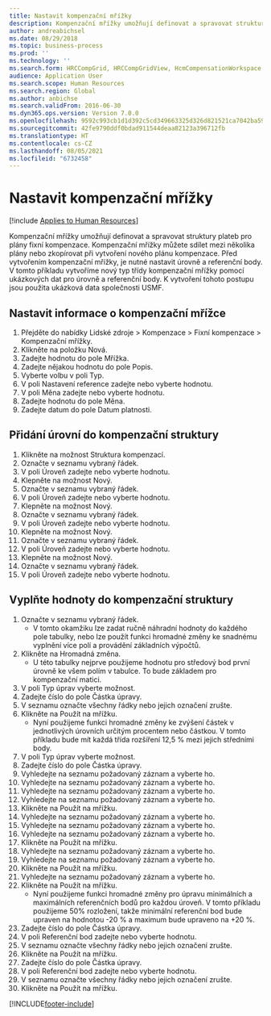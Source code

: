 ```yaml
---
title: Nastavit kompenzační mřížky
description: Kompenzační mřížky umožňují definovat a spravovat struktury plateb pro plány fixní kompenzace.
author: andreabichsel
ms.date: 08/29/2018
ms.topic: business-process
ms.prod: ''
ms.technology: ''
ms.search.form: HRCCompGrid, HRCCompGridView, HcmCompensationWorkspace
audience: Application User
ms.search.scope: Human Resources
ms.search.region: Global
ms.author: anbichse
ms.search.validFrom: 2016-06-30
ms.dyn365.ops.version: Version 7.0.0
ms.openlocfilehash: 9592c993cb1d1d392c5cd349663325d326d821521ca7042ba593d74e8f3b5d2f
ms.sourcegitcommit: 42fe9790ddf0bdad911544deaa82123a396712fb
ms.translationtype: HT
ms.contentlocale: cs-CZ
ms.lasthandoff: 08/05/2021
ms.locfileid: "6732458"
---
```

# <a name="set-up-compensation-grids"></a>Nastavit kompenzační mřížky

[!include [Applies to Human Resources](../includes/applies-to-hr.md)]

Kompenzační mřížky umožňují definovat a spravovat struktury plateb pro plány fixní kompenzace. Kompenzační mřížky můžete sdílet mezi několika plány nebo zkopírovat při vytvoření nového plánu kompenzace.  Před vytvořením kompenzační mřížky, je nutné nastavit úrovně a referenční body. V tomto příkladu vytvoříme nový typ třídy kompenzační mřížky pomocí ukázkových dat pro úrovně a referenční body. K vytvoření tohoto postupu jsou použita ukázková data společnosti USMF.


## <a name="set-up-information-about-the-compensation-grid"></a>Nastavit informace o kompenzační mřížce
1. Přejděte do nabídky Lidské zdroje > Kompenzace > Fixní kompenzace > Kompenzační mřížky.
2. Klikněte na položku Nová.
3. Zadejte hodnotu do pole Mřížka.
4. Zadejte nějakou hodnotu do pole Popis.
5. Vyberte volbu v poli Typ.
6. V poli Nastavení reference zadejte nebo vyberte hodnotu.
7. V poli Měna zadejte nebo vyberte hodnotu.
8. Zadejte hodnotu do pole Měna.
9. Zadejte datum do pole Datum platnosti.

## <a name="add-levels-to-the-compensation-structure"></a>Přidání úrovní do kompenzační struktury
1. Klikněte na možnost Struktura kompenzací.
2. Označte v seznamu vybraný řádek.
3. V poli Úroveň zadejte nebo vyberte hodnotu.
4. Klepněte na možnost Nový.
5. Označte v seznamu vybraný řádek.
6. V poli Úroveň zadejte nebo vyberte hodnotu.
7. Klepněte na možnost Nový.
8. Označte v seznamu vybraný řádek.
9. V poli Úroveň zadejte nebo vyberte hodnotu.
10. Klepněte na možnost Nový.
11. Označte v seznamu vybraný řádek.
12. V poli Úroveň zadejte nebo vyberte hodnotu.
13. Klepněte na možnost Nový.
14. Označte v seznamu vybraný řádek.
15. V poli Úroveň zadejte nebo vyberte hodnotu.

## <a name="fill-in-the-compensation-structure-with-values"></a>Vyplňte hodnoty do kompenzační struktury
1. Označte v seznamu vybraný řádek.
    * V tomto okamžiku lze zadat ručně náhradní hodnoty do každého pole tabulky, nebo lze použít funkci hromadné změny ke snadnému vyplnění více polí a provádění základních výpočtů.  
2. Klikněte na Hromadná změna.
    * U této tabulky nejprve použijeme hodnotu pro středový bod první úrovně ke všem polím v tabulce. To bude základem pro kompenzační matici.  
3. V poli Typ úprav vyberte možnost.
4. Zadejte číslo do pole Částka úpravy.
5. V seznamu označte všechny řádky nebo jejich označení zrušte.
6. Klikněte na Použít na mřížku.
    * Nyní použijeme funkci hromadné změny ke zvýšení částek v jednotlivých úrovních určitým procentem nebo částkou. V tomto příkladu bude mít každá třída rozšíření 12,5 % mezi jejich středními body.  
7. V poli Typ úprav vyberte možnost.
8. Zadejte číslo do pole Částka úpravy.
9. Vyhledejte na seznamu požadovaný záznam a vyberte ho.
10. Vyhledejte na seznamu požadovaný záznam a vyberte ho.
11. Vyhledejte na seznamu požadovaný záznam a vyberte ho.
12. Vyhledejte na seznamu požadovaný záznam a vyberte ho.
13. Klikněte na Použít na mřížku.
14. Vyhledejte na seznamu požadovaný záznam a vyberte ho.
15. Vyhledejte na seznamu požadovaný záznam a vyberte ho.
16. Vyhledejte na seznamu požadovaný záznam a vyberte ho.
17. Klikněte na Použít na mřížku.
18. Vyhledejte na seznamu požadovaný záznam a vyberte ho.
19. Vyhledejte na seznamu požadovaný záznam a vyberte ho.
20. Klikněte na Použít na mřížku.
21. Vyhledejte na seznamu požadovaný záznam a vyberte ho.
22. Klikněte na Použít na mřížku.
    * Nyní použijeme funkci hromadné změny pro úpravu minimálních a maximálních referenčních bodů pro každou úroveň. V tomto příkladu použijeme 50% rozložení, takže minimální referenční bod bude upraven na hodnotou -20 % a maximum bude upraveno na +20 %.  
23. Zadejte číslo do pole Částka úpravy.
24. V poli Referenční bod zadejte nebo vyberte hodnotu.
25. V seznamu označte všechny řádky nebo jejich označení zrušte.
26. Klikněte na Použít na mřížku.
27. Zadejte číslo do pole Částka úpravy.
28. V poli Referenční bod zadejte nebo vyberte hodnotu.
29. V seznamu označte všechny řádky nebo jejich označení zrušte.
30. Klikněte na Použít na mřížku.



[!INCLUDE[footer-include](../includes/footer-banner.md)]